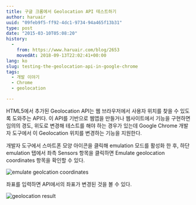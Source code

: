 ```yaml
---
title: 구글 크롬에서 Geolocation API 테스트하기
author: haruair
uuid: "09feb9f5-ff92-4dc1-9734-94a465f13b31"
type: post
date: "2015-03-10T05:08:20"
history:
  - 
    from: https://www.haruair.com/blog/2653
    movedAt: 2018-09-13T22:02:41+00:00
lang: ko
slug: testing-the-geolocation-api-in-google-chrome
tags:
  - 개발 이야기
  - Chrome
  - geolocation

---
```

HTML5에서 추가된 Geolocation API는 웹 브라우저에서 사용자 위치를 찾을 수 있도록 도와주는 API다. 이 API를 기반으로 웹앱을 만들거나 웹사이트에서 기능을 구현하면 임의의 경도, 위도로 변경해 테스트를 해야 하는 경우가 있는데 Google Chrome 개발자 도구에서 이 Geolocation 위치를 변경하는 기능을 지원한다.

개발자 도구에서 스마트폰 모양 아이콘을 클릭해 emulation 모드를 활성화 한 후, 하단 emulation 탭에서 좌측 Sensors 항목을 클릭하면 Emulate geolocation coordinates 항목을 확인할 수 있다.

<img src="/resources/live.staticflickr.com/8678/16584287368_cd7866943e_o.webp?w=660&#038;ssl=1" alt="emulate geolcation coordinates" class="aligncenter" />

좌표를 입력하면 API에서의 좌표가 변경된 것을 볼 수 있다.

<img src="/resources/live.staticflickr.com/8599/16584457060_7c70645024_o.webp?w=660&#038;ssl=1" alt="geolocation result" class="aligncenter" />
